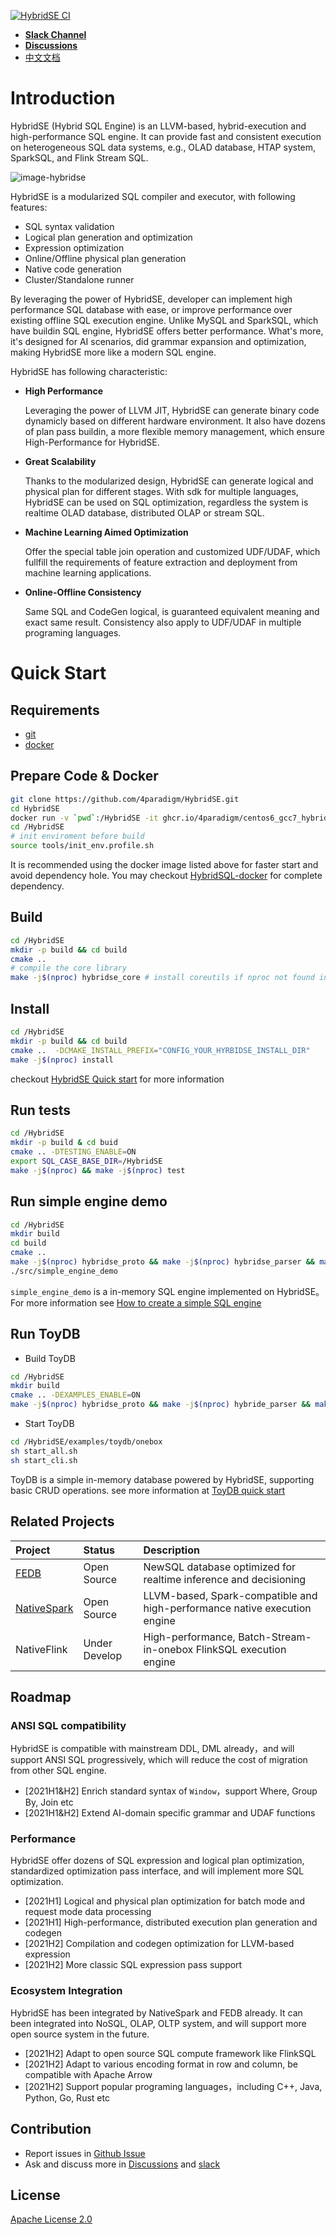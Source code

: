 [![HybridSE CI](https://github.com/4paradigm/HybridSE/actions/workflows/hybridse-ci.yml/badge.svg)](https://github.com/4paradigm/HybridSE/actions/workflows/hybridse-ci.yml)

- [**Slack Channel**](https://hybridsql-ws.slack.com/archives/C01R7LAF6AY)
- [**Discussions**](https://github.com/4paradigm/HybridSE/discussions)
- [中文文档](README-zh.md)

# Introduction

HybridSE (Hybrid SQL Engine) is an LLVM-based, hybrid-execution and high-performance SQL engine. It can provide fast and consistent execution on heterogeneous SQL data systems, e.g., OLAD database, HTAP system, SparkSQL, and Flink Stream SQL.

![image-hybridse](images/HybridSE.png)

HybridSE is a modularized SQL compiler and executor, with following features:

- SQL syntax validation
- Logical plan generation and optimization
- Expression optimization
- Online/Offline physical plan generation
- Native code generation
- Cluster/Standalone runner

By leveraging the power of HybridSE, developer can implement high performance SQL database with ease, or improve performance over existing offline SQL execution engine.
Unlike MySQL and SparkSQL, which have buildin SQL engine, HybridSE offers better performance. What's more, it's designed for AI scenarios,
did grammar expansion and optimization, making HybridSE more like a modern SQL engine.

HybridSE has following characteristic:

- **High Performance**

  Leveraging the power of LLVM JIT, HybridSE can generate binary code dynamicly based on different hardware environment. It also have dozens of plan pass buildin, a more flexible memory management,
  which ensure High-Performance for HybridSE.

- **Great Scalability**

  Thanks to the modularized design, HybridSE can generate logical and physical plan for different stages.
  With sdk for multiple languages, HybridSE can be used on SQL optimization, regardless the system is realtime OLAD database, distributed OLAP or stream SQL.

- **Machine Learning Aimed Optimization**

  Offer the special table join operation and customized UDF/UDAF, which fullfill the requirements of feature extraction and deployment from machine learning applications.

- **Online-Offline Consistency**

  Same SQL and CodeGen logical, is guaranteed equivalent meaning and exact same result. Consistency also apply to UDF/UDAF in multiple programing languages.

# Quick Start

## Requirements

- [git](https://git-scm.com)
- [docker](https://docs.docker.com/engine/install/)

## Prepare Code & Docker

```bash
git clone https://github.com/4paradigm/HybridSE.git
cd HybridSE
docker run -v `pwd`:/HybridSE -it ghcr.io/4paradigm/centos6_gcc7_hybridsql:latest
cd /HybridSE
# init enviroment before build
source tools/init_env.profile.sh
```

It is recommended using the docker image listed above for faster start and avoid dependency hole. You may checkout [HybridSQL-docker](https://github.com/4paradigm/HybridSQL-docker/blob/main/README.md) for complete dependency.

## Build

```bash
cd /HybridSE
mkdir -p build && cd build
cmake ..
# compile the core library
make -j$(nproc) hybridse_core # install coreutils if nproc not found in mac
```

## Install

```bash
cd /HybridSE
mkdir -p build && cd build
cmake ..  -DCMAKE_INSTALL_PREFIX="CONFIG_YOUR_HYRBIDSE_INSTALL_DIR"
make -j$(nproc) install
```

checkout [HybridSE Quick start](https://github.com/4paradigm/HybridSQL-docs/blob/main/hybridse/usage/quick_start.md) for more information

## Run tests

```bash
cd /HybridSE
mkdir -p build & cd buid
cmake .. -DTESTING_ENABLE=ON
export SQL_CASE_BASE_DIR=/HybridSE
make -j$(nproc) && make -j$(nproc) test
```

## Run simple engine demo

```bash
cd /HybridSE
mkdir build
cd build
cmake ..
make -j$(nproc) hybridse_proto && make -j$(nproc) hybridse_parser && make -j$(nproc) simple_engine_demo
./src/simple_engine_demo
```

`simple_engine_demo` is a in-memory SQL engine implemented on HybridSE。For more information see [How to create a simple SQL engine](https://github.com/4paradigm/HybridSQL-docs/blob/feat/simple_engine_demo_doc/hybridse/usage/simple_engine_demo.md)

## Run ToyDB

- Build ToyDB

```bash
cd /HybridSE
mkdir build
cmake .. -DEXAMPLES_ENABLE=ON
make -j$(nproc) hybridse_proto && make -j$(nproc) hybride_parser && make toydb -j$(nproc)
```

- Start ToyDB

```bash
cd /HybridSE/examples/toydb/onebox
sh start_all.sh
sh start_cli.sh
```

ToyDB is a simple in-memory database powered by HybridSE, supporting basic CRUD operations. see more information at [ToyDB quick start](https://github.com/4paradigm/HybridSQL-docs/blob/feat/hybridse-quick-start-doc/hybridse/usage/toydb_usage/toydb_quickstart.md)

## Related Projects

| Project                                                 | Status        | Description                                                               |
| :------------------------------------------------------ | :------------ | :------------------------------------------------------------------------ |
| [FEDB](https://github.com/4paradigm/fedb)               | Open Source   | NewSQL database optimized for realtime inference and decisioning          |
| [NativeSpark](https://github.com/4paradigm/NativeSpark) | Open Source   | LLVM-based, Spark-compatible and high-performance native execution engine |
| NativeFlink                                             | Under Develop | High-performance, Batch-Stream-in-onebox FlinkSQL execution engine           |

## Roadmap

### ANSI SQL compatibility

HybridSE is compatible with mainstream DDL, DML already，and will support ANSI SQL progressively, which will reduce the cost of migration from other SQL engine.

- [2021H1&H2] Enrich standard syntax of `Window`，support Where, Group By, Join etc
- [2021H1&H2] Extend AI-domain specific grammar and UDAF functions

### Performance

HybridSE offer dozens of SQL expression and logical plan optimization, standardized optimization pass interface, and will implement more SQL optimization.

- [2021H1] Logical and physical plan optimization for batch mode and request mode data processing
- [2021H1] High-performance, distributed execution plan generation and codegen
- [2021H2] Compilation and codegen optimization for LLVM-based expression
- [2021H2] More classic SQL expression pass support

### Ecosystem Integration

HybridSE has been integrated by NativeSpark and FEDB already. It can been integrated into NoSQL, OLAP, OLTP system, and will support more open source system in the future.

- [2021H2] Adapt to open source SQL compute framework like FlinkSQL
- [2021H2] Adapt to various encoding format in row and column, be compatible with Apache Arrow
- [2021H2] Support popular programing languages，including C++, Java, Python, Go, Rust etc

## Contribution

- Report issues in [Github Issue](https://github.com/4paradigm/HybridSE/issues)
- Ask and discuss more in [Discussions](https://github.com/4paradigm/HybridSE/discussions) and [slack](https://hybridsql-ws.slack.com/archives/C01R7LAF6AY)

## License

[Apache License 2.0](https://github.com/4paradigm/HybridSE/blob/main/LICENSE)
